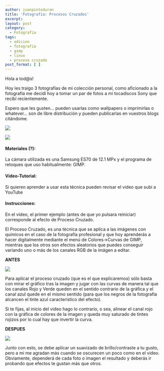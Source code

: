 ```yaml
---
author: juanpintoduran
title: 'Fotografía: Procesos Cruzados'
excerpt:
layout: post
category:
  - Fotografia
tags:
  - edicion
  - fotografia
  - gimp
  - linux
  - proceso cruzado
post_format: [ ]
---
```

Hola a tod@s!

Hoy les traigo 3 fotografías de mi colección personal, como aficionado a la fotografía me decidí hoy a tomar un par de fotos a mi tocadiscos Sony que recibí recientemente.

Espero que les gusten… pueden usarlas como wallpapers o imprimirlas o whatever… son de libre distribución y pueden publicarlas en vuestros blogs citándome.

[![][1]][1]

[![][2]][2]

#### Materiales (?):

La cámara utilizada es una Samsung ES70 de 12.1 MPx y el programa de retoques que uso habitualmente: GIMP.

#### Video-Tutorial:

Si quieren aprender a usar esta técnica pueden revisar el video que subí a YouTube

#### Instrucciones:

En el video, el primer ejemplo (antes de que yo pulsara reiniciar) corresponde al efecto de Proceso Cruzado.

El Proceso Cruzado, es una técnica que se aplica a las imágenes con químicos en el caso de la fotografía profesional y que hoy aprenderás a hacer digitalmente mediante el menú de Colores->Curvas de GIMP, mientras que los otros son efectos aleatorios que puedes conseguir variando uno o más de los canales RGB de la imágen a editar.

**ANTES**

[![][19]][19]

Para aplicar el proceso cruzado (que es el que explicaremos) sólo basta con mirar el gráfico tras la imagen y jugar con las curvas de manera tal que los canales Rojo y Verde queden en el sentido contrario de la gráfica y el canal azul quede en el mismo sentido (para que los negros de la fotografía alcancen el tinte azul característico del efecto).

Si te fijas, al inicio del video hago lo contrario, o sea, alinear el canal rojo con la gráfica de colores de la imagen y queda muy saturado de tintes rojizos por lo cual hay que invertir la curva.

**DESPUES**

[![][20]][20]

Junto con esto, se debe aplicar un suavizado de brillo/contraste a tu gusto, pero a mi me agradan más cuando se oscurecen un poco como en el video. Obviamente, dependerá de cada foto o imagen el resultado y deberás ir probando que efectos te gustan más que otros.

 [1]: http://cabargas.com/images/tocadiscos3.jpg
 [2]: http://cabargas.com/images/tocadiscos2.jpg
 [19]: http://holageek.com/v1/wp-content/uploads/2011/08/oto%C3%B1o02.jpg
 [20]: http://holageek.com/v1/wp-content/uploads/2011/08/oto%C3%B1o03.jpg